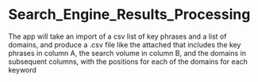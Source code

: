# Search_Engine_Results_Processing
The app will take an import of a csv list of key phrases and a list of domains, and produce a .csv file like the attached that includes the key phrases in column A, the search volume in column B, and the domains in subsequent columns, with the positions for each of the domains for each keyword

